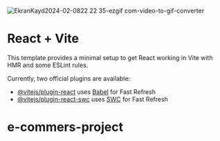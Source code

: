 
![EkranKayd2024-02-0822 22 35-ezgif com-video-to-gif-converter](https://github.com/1989zlm/e-commers-project/assets/146070651/20b3591a-9007-4c20-98e7-fe8792597e57)




# React + Vite

This template provides a minimal setup to get React working in Vite with HMR and some ESLint rules.

Currently, two official plugins are available:

- [@vitejs/plugin-react](https://github.com/vitejs/vite-plugin-react/blob/main/packages/plugin-react/README.md) uses [Babel](https://babeljs.io/) for Fast Refresh
- [@vitejs/plugin-react-swc](https://github.com/vitejs/vite-plugin-react-swc) uses [SWC](https://swc.rs/) for Fast Refresh
# e-commers-project
